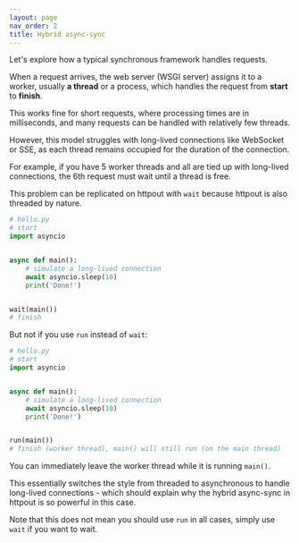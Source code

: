 ```yaml
---
layout: page
nav_order: 2
title: Hybrid async-sync
---
```


Let's explore how a typical synchronous framework handles requests.

When a request arrives, the web server (WSGI server) assigns it to a worker, usually **a thread** or a process,
which handles the request from **start** to **finish**.

This works fine for short requests, where processing times are in milliseconds,
and many requests can be handled with relatively few threads.

However, this model struggles with long-lived connections like WebSocket or SSE,
as each thread remains occupied for the duration of the connection.

For example, if you have 5 worker threads and all are tied up with long-lived connections,
the 6th request must wait until a thread is free.

This problem can be replicated on httpout with `wait` because httpout is also threaded by nature.

```python
# hello.py
# start
import asyncio


async def main():
    # simulate a long-lived connection
    await asyncio.sleep(10)
    print('Done!')


wait(main())
# finish
```

But not if you use `run` instead of `wait`:

```python
# hello.py
# start
import asyncio


async def main():
    # simulate a long-lived connection
    await asyncio.sleep(10)
    print('Done!')


run(main())
# finish (worker thread), main() will still run (on the main thread)
```

You can immediately leave the worker thread while it is running `main()`.

This essentially switches the style from threaded to asynchronous to handle long-lived connections -
which should explain why the hybrid async-sync in httpout is so powerful in this case.

Note that this does not mean you should use `run` in all cases, simply use `wait` if you want to wait.
